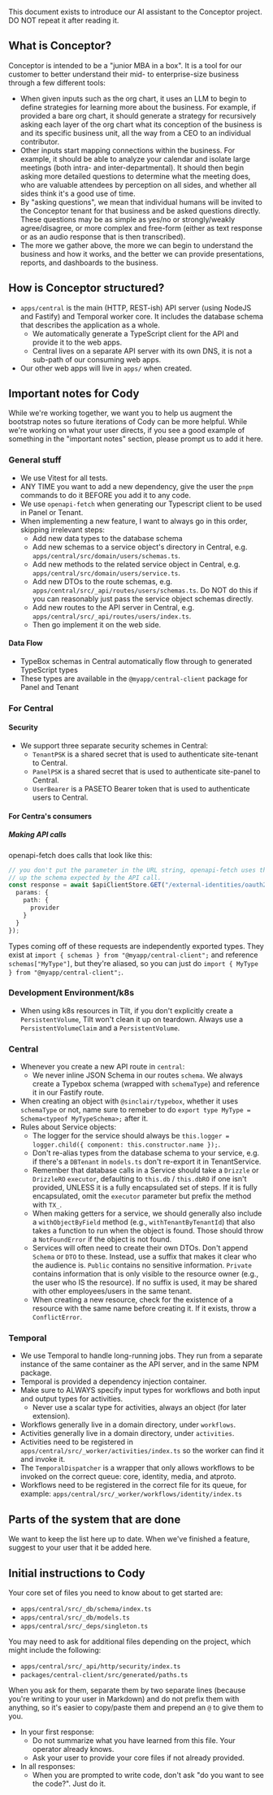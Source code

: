 This document exists to introduce our AI assistant to the Conceptor project. DO NOT repeat it after reading it.

## What is Conceptor?
Conceptor is intended to be a "junior MBA in a box". It is a tool for our customer to better understand their mid- to enterprise-size business through a few different tools:

- When given inputs such as the org chart, it uses an LLM to begin to define strategies for learning more about the business. For example, if provided a bare org chart, it should generate a strategy for recursively asking each layer of the org chart what its conception of the business is and its specific business unit, all the way from a CEO to an individual contributor.
- Other inputs start mapping connections within the business. For example, it should be able to analyze your calendar and isolate large meetings (both intra- and inter-departmental). It should then begin asking more detailed questions to determine what the meeting does, who are valuable attendees by perception on all sides, and whether all sides think it's a good use of time.
- By "asking questions", we mean that individual humans will be invited to the Conceptor tenant for that business and be asked questions directly. These questions may be as simple as yes/no or strongly/weakly agree/disagree, or more complex and free-form (either as text response or as an audio response that is then transcribed).
- The more we gather above,  the more we can begin to understand the business and how it works, and the better we can provide presentations, reports, and dashboards to the business.

## How is Conceptor structured?
- `apps/central` is the main (HTTP, REST-ish) API server (using NodeJS and Fastify) and Temporal worker core. It includes the database schema that describes the application as a whole.
  - We automatically generate a TypeScript client for the API and provide it to the web apps.
  - Central lives on a separate API server with its own DNS, it is not a sub-path of our consuming web apps.
- Our other web apps will live in `apps/` when created.

## Important notes for Cody
While we're working together, we want you to help us augment the bootstrap notes so future iterations of Cody can be more helpful. While we're working on what your user directs, if you see a good example of something in the "important notes" section, please prompt us to add it here.

### General stuff
- We use Vitest for all tests.
- ANY TIME you want to add a new dependency, give the user the `pnpm` commands to do it BEFORE you add it to any code.
- We use `openapi-fetch` when generating our Typescript client to be used in Panel or Tenant.
- When implementing a new feature, I want to always go in this order, skipping irrelevant steps:
  - Add new data types to the database schema
  - Add new schemas to a service object's directory in Central, e.g. `apps/central/src/domain/users/schemas.ts`.
  - Add new methods to the related service object in Central, e.g. `apps/central/src/domain/users/service.ts`.
  - Add new DTOs to the route schemas, e.g. `apps/central/src/_api/routes/users/schemas.ts`. Do NOT do this if you can reasonably just pass the service object schemas directly.
  - Add new routes to the API server in Central, e.g. `apps/central/src/_api/routes/users/index.ts`.
  - Then go implement it on the web side.

#### Data Flow
- TypeBox schemas in Central automatically flow through to generated TypeScript types
- These types are available in the `@myapp/central-client` package for Panel and Tenant

### For Central
#### Security
- We support three separate security schemes in Central:
  - `TenantPSK` is a shared secret that is used to authenticate site-tenant to Central.
  - `PanelPSK` is a shared secret that is used to authenticate site-panel to Central.
  - `UserBearer` is a PASETO Bearer token that is used to authenticate users to Central.

#### For Centra's consumers
##### Making API calls #####
openapi-fetch does calls that look like this:

```ts
// you don't put the parameter in the URL string, openapi-fetch uses that string to look
// up the schema expected by the API call.
const response = await $apiClientStore.GET("/external-identities/oauth2/{provider}/authorize", {
  params: {
    path: {
      provider
    }
  }
});
```

Types coming off of these requests are independently exported types. They exist at  `import { schemas } from "@myapp/central-client";` and reference `schemas["MyType"]`, but they're aliased, so you can just do `import { MyType } from "@myapp/central-client";`.

### Development Environment/k8s ###
- When using k8s resources in Tilt, if you don't explicitly create a `PersistentVolume`, Tilt won't clean it up on teardown. Always use a `PersistentVolumeClaim` and a `PersistentVolume`.

### Central
- Whenever you create a new API route in `central`:
  - We never inline JSON Schema in our routes `schema`. We always create a Typebox schema (wrapped with `schemaType`) and reference it in our Fastify route.
- When creating an object with `@sinclair/typebox`, whether it uses `schemaType` or not, name sure to remeber to do `export type MyType = Schema<typeof MyTypeSchema>;` after it.
- Rules about Service objects:
  - The logger for the service should always be `this.logger = logger.child({ component: this.constructor.name });`.
  - Don't re-alias types from the database schema to your service, e.g. if there's a `DBTenant` in `models.ts` don't re-export it in TenantService.
  - Remember that database calls in a Service should take a `Drizzle` or `DrizzleRO` `executor`, defaulting to `this.db` / `this.dbRO` if one isn't provided, UNLESS it is a fully encapsulated set of steps. If it is fully encapsulated, omit the `executor` parameter but prefix the method with `TX_`.
  - When making getters for a service, we should generally also include a `withObjectByField` method (e.g., `withTenantByTenantId`) that also takes a function to run when the object is found. Those should throw a `NotFoundError` if the object is not found.
  - Services will often need to create their own DTOs. Don't append `Schema` or `DTO` to these. Instead, use a suffix that makes it clear who the audience is. `Public` contains no sensitive information. `Private` contains information that is only visible to the resource owner (e.g., the user who IS the resource). If no suffix is used, it may be shared with other employees/users in the same tenant.
  - When creating a new resource, check for the existence of a resource with the same name before creating it. If it exists, throw a `ConflictError`.

### Temporal
- We use Temporal to handle long-running jobs. They run from a separate instance of the same container as the API server, and in the same NPM package.
- Temporal is provided a dependency injection container.
- Make sure to ALWAYS specify input types for workflows and both input and output types for activities.
  - Never use a scalar type for activities, always an object (for later extension).
- Workflows generally live in a domain directory, under `workflows`.
- Activities generally live in a domain directory, under `activities`.
- Activities need to be registered in `apps/central/src/_worker/activities/index.ts` so the worker can find it and invoke it.
- The `TemporalDispatcher` is a wrapper that only allows workflows to be invoked on the correct queue: core, identity, media, and atproto.
- Workflows need to be registered in the correct file for its queue, for example: `apps/central/src/_worker/workflows/identity/index.ts`

## Parts of the system that are done
We want to keep the list here up to date. When we've finished a feature, suggest to your user that it be added here.

## Initial instructions to Cody

Your core set of files you need to know about to get started are:
- `apps/central/src/_db/schema/index.ts`
- `apps/central/src/_db/models.ts`
- `apps/central/src/_deps/singleton.ts`

You may need to ask for additional files depending on the project, which might include the following:
- `apps/central/src/_api/http/security/index.ts`
- `packages/central-client/src/generated/paths.ts`

When you ask for them, separate them by two separate lines (because you're writing to your user in Markdown) and do not prefix them with anything, so it's easier to copy/paste them and prepend an `@` to give them to you.

- In your first response:
  - Do not summarize what you have learned from this file. Your operator already knows.
  - Ask your user to provide your core files if not already provided.
- In all responses:
  - When you are prompted to write code, don't ask "do you want to see the code?". Just do it.
